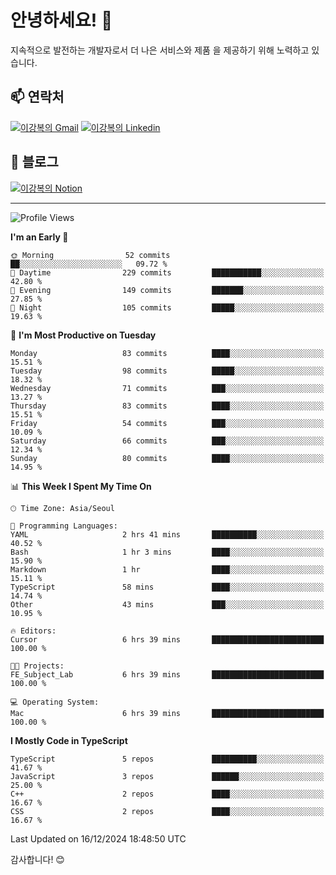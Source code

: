 # 안녕하세요! 👋

지속적으로 발전하는 개발자로서 더 나은 서비스와 제품
을 제공하기 위해 노력하고 있습니다.

## 📫 연락처
[![이강복의 Gmail](https://img.shields.io/badge/Gmail-D14836?style=for-the-badge&logo=gmail&logoColor=white)](mailto:pmmm114@gmail.com)
[![이강복의 Linkedin](https://img.shields.io/badge/LinkedIn-0077B5?style=for-the-badge&logo=linkedin&logoColor=white)](https://www.linkedin.com/in/lkb0297)

## 📝 블로그
[![이강복의 Notion](https://img.shields.io/badge/Notion-000000?style=for-the-badge&logo=notion&logoColor=white)](https://pmmm114.notion.site/)

---
<!--START_SECTION:waka-->
![Profile Views](http://img.shields.io/badge/Profile%20Views-0-blue)

**I'm an Early 🐤** 

```text
🌞 Morning                52 commits          ██░░░░░░░░░░░░░░░░░░░░░░░   09.72 % 
🌆 Daytime                229 commits         ███████████░░░░░░░░░░░░░░   42.80 % 
🌃 Evening                149 commits         ███████░░░░░░░░░░░░░░░░░░   27.85 % 
🌙 Night                  105 commits         █████░░░░░░░░░░░░░░░░░░░░   19.63 % 
```
📅 **I'm Most Productive on Tuesday** 

```text
Monday                   83 commits          ████░░░░░░░░░░░░░░░░░░░░░   15.51 % 
Tuesday                  98 commits          █████░░░░░░░░░░░░░░░░░░░░   18.32 % 
Wednesday                71 commits          ███░░░░░░░░░░░░░░░░░░░░░░   13.27 % 
Thursday                 83 commits          ████░░░░░░░░░░░░░░░░░░░░░   15.51 % 
Friday                   54 commits          ███░░░░░░░░░░░░░░░░░░░░░░   10.09 % 
Saturday                 66 commits          ███░░░░░░░░░░░░░░░░░░░░░░   12.34 % 
Sunday                   80 commits          ████░░░░░░░░░░░░░░░░░░░░░   14.95 % 
```


📊 **This Week I Spent My Time On** 

```text
🕑︎ Time Zone: Asia/Seoul

💬 Programming Languages: 
YAML                     2 hrs 41 mins       ██████████░░░░░░░░░░░░░░░   40.52 % 
Bash                     1 hr 3 mins         ████░░░░░░░░░░░░░░░░░░░░░   15.90 % 
Markdown                 1 hr                ████░░░░░░░░░░░░░░░░░░░░░   15.11 % 
TypeScript               58 mins             ████░░░░░░░░░░░░░░░░░░░░░   14.74 % 
Other                    43 mins             ███░░░░░░░░░░░░░░░░░░░░░░   10.95 % 

🔥 Editors: 
Cursor                   6 hrs 39 mins       █████████████████████████   100.00 % 

🐱‍💻 Projects: 
FE_Subject_Lab           6 hrs 39 mins       █████████████████████████   100.00 % 

💻 Operating System: 
Mac                      6 hrs 39 mins       █████████████████████████   100.00 % 
```

**I Mostly Code in TypeScript** 

```text
TypeScript               5 repos             ██████████░░░░░░░░░░░░░░░   41.67 % 
JavaScript               3 repos             ██████░░░░░░░░░░░░░░░░░░░   25.00 % 
C++                      2 repos             ████░░░░░░░░░░░░░░░░░░░░░   16.67 % 
CSS                      2 repos             ████░░░░░░░░░░░░░░░░░░░░░   16.67 % 
```




 Last Updated on 16/12/2024 18:48:50 UTC
<!--END_SECTION:waka-->

감사합니다! 😊

